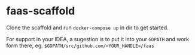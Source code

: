 # faas-scaffold

Clone the scaffold and run `docker-compose up` in dir to get started.

For support in your IDEA, a sugestion is to put it into your `GOPATH` and work form there, eg. `$GOPATH/src/github.com/<YOUR_HANDLE>/faas`

